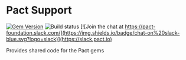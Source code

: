 # Pact Support
[![Gem Version](https://badge.fury.io/rb/pact-support.svg)](http://badge.fury.io/rb/pact-support)
![Build status](https://github.com/pact-foundation/pact-support/workflows/Test/badge.svg)
[![Join the chat at https://pact-foundation.slack.com/](https://img.shields.io/badge/chat-on%20slack-blue.svg?logo=slack)](https://slack.pact.io)

Provides shared code for the Pact gems
